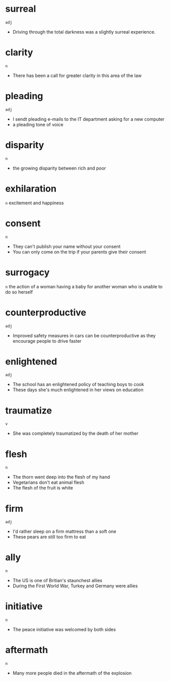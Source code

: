 # surreal
`adj`
* Driving through the total darkness was a slightly surreal experience.

# clarity
`n`
* There has been a call for greater clarity in this area of the law

# pleading
`adj`
* I sendt pleading e-mails to the IT department asking for a new computer
* a pleading tone of voice

# disparity
`n`
* the growing disparity between rich and poor

# exhilaration
`n` excitement and happiness

# consent
`n`
* They can't publish your name without your consent
* You can only come on the trip if your parents give their consent

# surrogacy
`n` the action of a woman having a baby for another woman who is unable to do so herself

# counterproductive
`adj`
* Improved safety measures in cars can be counterproductive as they encourage people to drive faster

# enlightened
`adj`
* The school has an enlightened policy of teaching boys to cook
* These days she's much enlightened in her views on education

# traumatize
`v`
* She was completely traumatized by the death of her mother

# flesh
`n`
* The thorn went deep into the flesh of my hand
* Vegetarians don't eat animal flesh
* The flesh of the fruit is white

# firm
`adj`
* I'd rather sleep on a firm mattress than a soft one
* These pears are still too firm to eat

# ally
`n`
* The US is one of Britian's staunchest allies
* During the First World War, Turkey and Germany were allies

# initiative
`n`
* The peace initiative was welcomed by both sides

# aftermath
`n`
* Many more people died in the aftermath of the explosion

